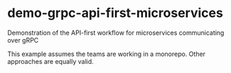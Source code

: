 # demo-grpc-api-first-microservices
Demonstration of the API-first workflow for microservices communicating over gRPC

This example assumes the teams are working in a monorepo. Other approaches are equally valid.
